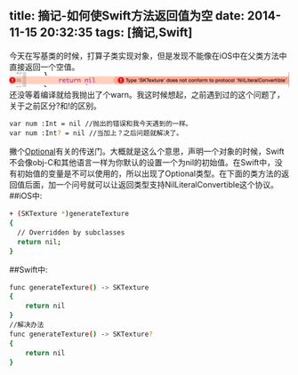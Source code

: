 title: 摘记-如何使Swift方法返回值为空
date: 2014-11-15 20:32:35
tags: [摘记,Swift]
---
今天在写基类的时候，打算子类实现对象，但是发现不能像在iOS中在父类方法中直接返回一个空值。
![警告](/img/摘记-如何使Swift方法返回值为空/warn.png)
还没等着编译就给我抛出了个warn。我这时候想起，之前遇到过的这个问题了，关于之前区分?和!的区别。
``` bash
var num :Int = nil //抛出的错误和我今天遇到的一样。
var num :Int? = nil //当加上？之后问题就解决了。
```
撇个[Optional](http://blog.csdn.net/zhangao0086/article/details/38640209)有关的传送门。大概就是这么个意思，声明一个对象的时候，Swift不会像obj-C和其他语言一样为你默认的设置一个为nil的初始值。在Swift中，没有初始值的变量是不可以使用的，所以出现了Optional类型。在下面的类方法的返回值后面，加一个问号就可以让返回类型支持NilLiteralConvertible这个协议。
##iOS中:
``` bash
+ (SKTexture *)generateTexture
{
  // Overridden by subclasses
  return nil;
}
```
##Swift中:
``` bash
func generateTexture() -> SKTexture
{
    return nil
}
//解决办法
func generateTexture() -> SKTexture?
{
    return nil
}
```
